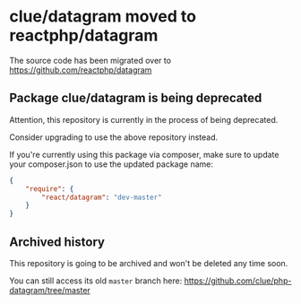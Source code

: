 # clue/datagram moved to reactphp/datagram

The source code has been migrated over to https://github.com/reactphp/datagram

## Package clue/datagram is being deprecated

Attention, this repository is currently in the process of being deprecated.

Consider upgrading to use the above repository instead.

If you're currently using this package via composer, make sure to update your
composer.json to use the updated package name:

```json
{
    "require": {
        "react/datagram": "dev-master"
    }
}
```

## Archived history

This repository is going to be archived and won't be deleted any time soon.

You can still access its old `master` branch here: https://github.com/clue/php-datagram/tree/master
